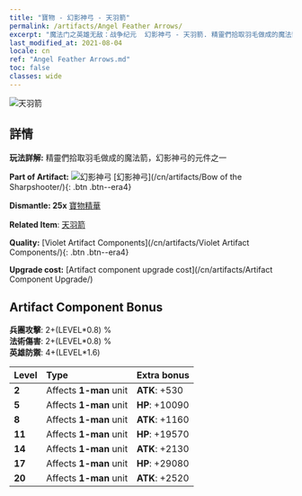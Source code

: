 ```yaml
---
title: "寶物 - 幻影神弓 - 天羽箭"
permalink: /artifacts/Angel Feather Arrows/
excerpt: "魔法门之英雄无敌：战争纪元  幻影神弓 - 天羽箭. 精靈們拾取羽毛做成的魔法箭，幻影神弓的元件之一"
last_modified_at: 2021-08-04
locale: cn
ref: "Angel Feather Arrows.md"
toc: false
classes: wide
---
```


 ![天羽箭](/images/t/artifact_40102.png)



## 詳情

 **玩法詳解:** 精靈們拾取羽毛做成的魔法箭，幻影神弓的元件之一

 **Part of Artifact:** ![幻影神弓](/images/t/icon_artifact_10.png) [幻影神弓](/cn/artifacts/Bow of the Sharpshooter/){: .btn .btn--era4}

 **Dismantle: 25x** [寶物精華](/cn/Items/con_905/)

 **Related Item**: [天羽箭](/cn/Items/art_104/)

 **Quality:** [Violet Artifact Components](/cn/artifacts/Violet Artifact Components/){: .btn .btn--era4}

 **Upgrade cost:** [Artifact component upgrade cost](/cn/artifacts/Artifact Component Upgrade/)

## Artifact Component Bonus

  **兵團攻擊**: 2+(LEVEL\*0.8) %<br/>**法術傷害**: 2+(LEVEL\*0.8) %<br/>**英雄防禦**: 4+(LEVEL\*1.6)

  |  Level  | Type |    Extra bonus  | 
  |:--------|:-----|:----------------| 
  | **2** | Affects **1-man** unit | **ATK**: +530 | 
  | **5** | Affects **1-man** unit | **HP**: +10090 | 
  | **8** | Affects **1-man** unit | **ATK**: +1160 | 
  | **11** | Affects **1-man** unit | **HP**: +19570 | 
  | **14** | Affects **1-man** unit | **ATK**: +2130 | 
  | **17** | Affects **1-man** unit | **HP**: +29080 | 
  | **20** | Affects **1-man** unit | **ATK**: +2520 | 
